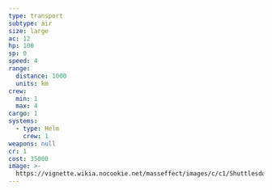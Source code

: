 ```yaml
---
type: transport
subtype: air
size: large
ac: 12
hp: 100
sp: 0
speed: 4
range:
  distance: 1000
  units: km
crew:
  min: 1
  max: 4
cargo: 1
systems:
  - type: Helm
    crew: 1
weapons: null
cr: 1
cost: 35000
image: >-
  https://vignette.wikia.nocookie.net/masseffect/images/c/c1/Shuttlesdocked.png/revision/latest/scale-to-width-down/640?cb=20100214080418
---
```

